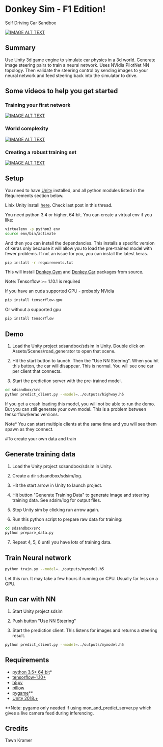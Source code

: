 # Donkey Sim - F1 Edition!

Self Driving Car Sandbox


[![IMAGE ALT TEXT](https://img.youtube.com/vi/e0AFMilaeMI/0.jpg)](https://www.youtube.com/watch?v=e0AFMilaeMI "self driving car sim")


## Summary

Use Unity 3d game engine to simulate car physics in a 3d world.
Generate image steering pairs to train a neural network. Uses NVidia PilotNet NN topology.
Then validate the steering control by sending images to your neural network and feed steering back into the simulator to drive.

## Some videos to help you get started

### Training your first network
[![IMAGE ALT TEXT](https://img.youtube.com/vi/oe7fYuYw8GY/0.jpg)](https://www.youtube.com/watch?v=oe7fYuYw8GY "Getting Started w sdsandbox")

### World complexity
[![IMAGE ALT TEXT](https://img.youtube.com/vi/FhAKaH3ysow/0.jpg)](https://www.youtube.com/watch?v=FhAKaH3ysow "Making a more interesting world.")

### Creating a robust training set

[![IMAGE ALT TEXT](https://img.youtube.com/vi/_h8l7qoT4zQ/0.jpg)](https://www.youtube.com/watch?v=_h8l7qoT4zQ "Creating a robust sdc.")

## Setup

You need to have [Unity](https://unity3d.com/get-unity/download) installed, and all python modules listed in the Requirements section below.

Linix Unity install [here](https://forum.unity3d.com/threads/unity-on-linux-release-notes-and-known-issues.350256/). Check last post in this thread.

You need python 3.4 or higher, 64 bit. You can create a virtual env if you like:
```bash
virtualenv -p python3 env
source env/bin/activate
```

And then you can install the dependancies. This installs a specific version of keras only because it will allow you to load the pre-trained model with fewer problems. If not an issue for you, you can install the latest keras.
```bash
pip install -r requirements.txt
```

This will install [Donkey Gym](https://github.com/tawnkramer/donkey_gym) and [Donkey Car](https://github.com/tawnkramer/donkey) packages from source.

Note: Tensorflow >= 1.10.1 is required

If you have an cuda supported GPU - probably NVidia
```bash
pip install tensorflow-gpu
```

Or without a supported gpu
```bash
pip install tensorflow
```


## Demo

1) Load the Unity project sdsandbox/sdsim in Unity. Double click on Assets/Scenes/road_generator to open that scene.  

2) Hit the start button to launch. Then the "Use NN Steering". When you hit this button, the car will disappear. This is normal. You will see one car per client that connects.

3) Start the prediction server with the pre-trained model.

```bash
cd sdsandbox/src
python predict_client.py --model=../outputs/highway.h5
```
 If you get a crash loading this model, you will not be able to run the demo. But you can still generate your own model. This is a problem between tensorflow/keras versions.

 Note* You can start multiple clients at the same time and you will see them spawn as they connect.

 


#To create your own data and train

## Generate training data

1) Load the Unity project sdsandbox/sdsim in Unity.  

2) Create a dir sdsandbox/sdsim/log.  

3) Hit the start arrow in Unity to launch project.  

4) Hit button "Generate Training Data" to generate image and steering training data. See sdsim/log for output files.  

5) Stop Unity sim by clicking run arrow again.  

6) Run this python script to prepare raw data for training:  

```bash
cd sdsandbox/src
python prepare_data.py
```

7) Repeat 4, 5, 6 until you have lots of training data.



## Train Neural network

```bash
python train.py --model=../outputs/mymodel.h5
```

Let this run. It may take a few hours if running on CPU. Usually far less on a GPU.



## Run car with NN

1) Start Unity project sdsim  


2) Push button "Use NN Steering"


3) Start the prediction client. This listens for images and returns a steering result.  

```bash
python predict_client.py --model=../outputs/mymodel.h5
```



## Requirements
* [python 3.5+ 64 bit](https://www.python.org/)*
* [tensorflow-1.10+](https://github.com/tensorflow/tensorflow)
* [h5py](http://www.h5py.org/)  
* [pillow](https://python-pillow.org/)  
* [pygame](https://pypi.python.org/pypi/Pygame)**  
* [Unity 2018.+](https://unity3d.com/get-unity/download)  


**Note: pygame only needed if using mon_and_predict_server.py which gives a live camera feed during inferencing.


## Credits

Tawn Kramer  

